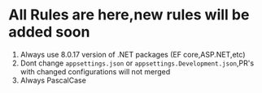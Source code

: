 # All Rules are here,new rules will be added soon
1. Always use 8.0.17 version of .NET packages (EF core,ASP.NET,etc)
2. Dont change `appsettings.json` or `appsettings.Development.json`,PR's with changed configurations will not merged
3. Always PascalCase
